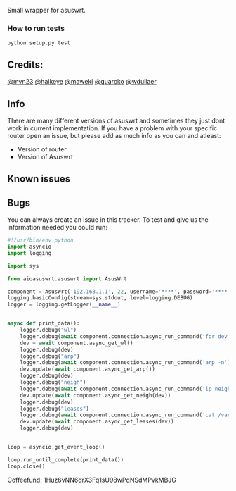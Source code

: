 Small wrapper for asuswrt.

### How to run tests

`python setup.py test`

## Credits:
[@mvn23](https://github.com/mvn23)
[@halkeye](https://github.com/halkeye)
[@maweki](https://github.com/maweki)
[@quarcko](https://github.com/quarcko)
[@wdullaer](https://github.com/wdullaer)

## Info
There are many different versions of asuswrt and sometimes they just dont work in current implementation.
If you have a problem with your specific router open an issue, but please add as much info as you can and atleast:

* Version of router
* Version of Asuswrt

## Known issues

## Bugs
You can always create an issue in this tracker.
To test and give us the information needed you could run:
```python
#!/usr/bin/env python
import asyncio
import logging

import sys

from aioasuswrt.asuswrt import AsusWrt

component = AsusWrt('192.168.1.1', 22, username='****', password='****')
logging.basicConfig(stream=sys.stdout, level=logging.DEBUG)
logger = logging.getLogger(__name__)


async def print_data():
    logger.debug("wl")
    logger.debug(await component.connection.async_run_command('for dev in `nvram get wl_ifnames`; do wl -i $dev assoclist; done'))
    dev = await component.async_get_wl()
    logger.debug(dev)
    logger.debug("arp")
    logger.debug(await component.connection.async_run_command('arp -n'))
    dev.update(await component.async_get_arp())
    logger.debug(dev)
    logger.debug("neigh")
    logger.debug(await component.connection.async_run_command('ip neigh'))
    dev.update(await component.async_get_neigh(dev))
    logger.debug(dev)
    logger.debug("leases")
    logger.debug(await component.connection.async_run_command('cat /var/lib/misc/dnsmasq.leases'))
    dev.update(await component.async_get_leases(dev))
    logger.debug(dev)


loop = asyncio.get_event_loop()

loop.run_until_complete(print_data())
loop.close()

```
Coffeefund: 1Huz6vNN6drX3Fq1sU98wPqNSdMPvkMBJG
